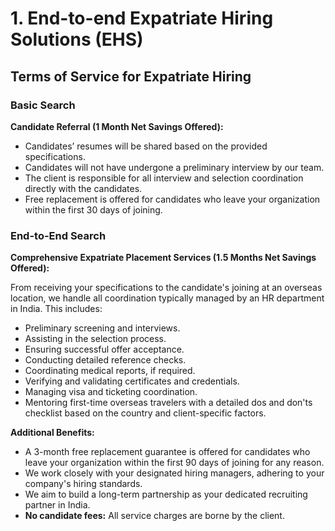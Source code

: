 
<!-- 1. End-to-end Expatriate Hiring Solutions (EHS)
2. Resume Referral Service (RRS)
3. Dedicated Resources Management Service (RMS)
4. Hiring Associated Allied Services (AAS) -->

# 1. End-to-end Expatriate Hiring Solutions (EHS)

## **Terms of Service for Expatriate Hiring**

### **Basic Search**

**Candidate Referral (1 Month Net Savings Offered):**  

- Candidates’ resumes will be shared based on the provided specifications.  
- Candidates will not have undergone a preliminary interview by our team.  
- The client is responsible for all interview and selection coordination directly with the candidates.  
- Free replacement is offered for candidates who leave your organization within the first 30 days of joining.  

### **End-to-End Search**

**Comprehensive Expatriate Placement Services (1.5 Months Net Savings Offered):**  

From receiving your specifications to the candidate's joining at an overseas location, we handle all coordination typically managed by an HR department in India. This includes:  
  
- Preliminary screening and interviews.  
- Assisting in the selection process.  
- Ensuring successful offer acceptance.  
- Conducting detailed reference checks.  
- Coordinating medical reports, if required.  
- Verifying and validating certificates and credentials.  
- Managing visa and ticketing coordination.  
- Mentoring first-time overseas travelers with a detailed dos and don'ts checklist based on the country and client-specific factors.  

**Additional Benefits:**  

- A 3-month free replacement guarantee is offered for candidates who leave your organization within the first 90 days of joining for any reason.  
- We work closely with your designated hiring managers, adhering to your company's hiring standards.  
- We aim to build a long-term partnership as your dedicated recruiting partner in India.  
- **No candidate fees:** All service charges are borne by the client.  
